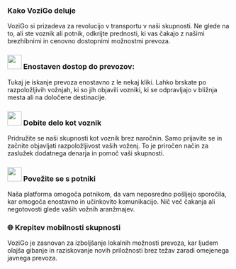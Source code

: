 ### Kako VoziGo deluje
VoziGo si prizadeva za revolucijo v transportu v naši skupnosti. Ne glede na to, ali ste voznik ali potnik, odkrijte prednosti, ki vas čakajo z našimi brezhibnimi in cenovno dostopnimi možnostmi prevoza.

### <img src="svg/kola.svg" width="32" height="32"> Enostaven dostop do prevozov:
Tukaj je iskanje prevoza enostavno z le nekaj kliki. Lahko brskate po razpoložljivih vožnjah, ki so jih objavili vozniki, ki se odpravljajo v bližnja mesta ali na določene destinacije.

### <img src="svg/rabota.svg" width="32" height="32"> Dobite delo kot voznik
Pridružite se naši skupnosti kot voznik brez naročnin. Samo prijavite se in začnite objavljati razpoložljivost vaših voženj. To je priročen način za zaslužek dodatnega denarja in pomoč vaši skupnosti.

### <img src="svg/rabota.svg" width="32" height="32"> Povežite se s potniki
Naša platforma omogoča potnikom, da vam neposredno pošljejo sporočila, kar omogoča enostavno in učinkovito komunikacijo. Nič več čakanja ali negotovosti glede vaših vožnih aranžmajev.

### 🌐 Krepitev mobilnosti skupnosti
VoziGo je zasnovan za izboljšanje lokalnih možnosti prevoza, kar ljudem olajša gibanje in raziskovanje novih priložnosti brez težav zaradi omejenega javnega prevoza.
